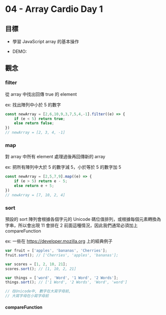 # 04 - Array Cardio Day 1

## 目標

* 學習 JavaScript array 的基本操作

* DEMO: 

## 觀念

### filter

從 array 中找出回傳 true 的 element

ex: 找出陣列中小於 5 的數字

```js
const newArray = [2,6,10,9,3,7,5,4,-1].filter((e) => {
    if (e < 5) return true;
    else return false;
})
// newArray = [2, 3, 4, -1]
```

### map

對 array 中所有 element 處理過後再回傳新的 array

ex: 把所有陣列中大於 5 的數字減 5，小於等於 5 的數字加 5

```js
const newArray = [2,5,7,9].map((e) => {
    if (e > 5) return e - 5;
    else return e + 5;
})
// newArray = [7, 10, 2, 4]
```

### sort

預設的 sort 陣列會根據各個字元的 Unicode 碼位值排列，或根據每個元素轉換為字串，所以會出現 11 會排在 2 前面這種情況，因此我們通常必須加上 compareFunction

ex: 一些在 https://developer.mozilla.org 上的經典例子

```js
var fruit = ['apples', 'bananas', 'Cherries'];
fruit.sort(); // ['Cherries', 'apples', 'bananas'];

var scores = [1, 2, 10, 21]; 
scores.sort(); // [1, 10, 2, 21]

var things = ['word', 'Word', '1 Word', '2 Words'];
things.sort(); // ['1 Word', '2 Words', 'Word', 'word']

// 在Unicode中, 數字在大寫字母前,
// 大寫字母在小寫字母前
```

#### compareFunction

